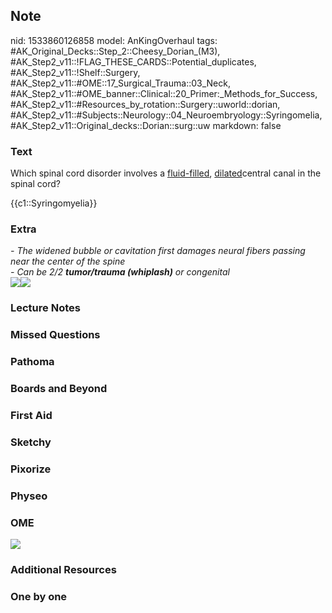 ## Note
nid: 1533860126858
model: AnKingOverhaul
tags: #AK_Original_Decks::Step_2::Cheesy_Dorian_(M3), #AK_Step2_v11::!FLAG_THESE_CARDS::Potential_duplicates, #AK_Step2_v11::!Shelf::Surgery, #AK_Step2_v11::#OME::17_Surgical_Trauma::03_Neck, #AK_Step2_v11::#OME_banner::Clinical::20_Primer:_Methods_for_Success, #AK_Step2_v11::#Resources_by_rotation::Surgery::uworld::dorian, #AK_Step2_v11::#Subjects::Neurology::04_Neuroembryology::Syringomelia, #AK_Step2_v11::Original_decks::Dorian::surg::uw
markdown: false

### Text
Which spinal cord disorder involves a <u>fluid-filled</u>,
<u>dilated</u>central canal in the spinal cord?
<div>
  {{c1::Syringomyelia}}
</div>

### Extra
<div>
  <div>
    <i>- The widened bubble or cavitation first damages neural
    fibers passing near the center of the spine</i>
  </div>
  <div>
    <i>- Can be 2/2 <b>tumor/trauma (whiplash)</b> or
    congenital</i>
  </div>
  <div>
    <i><img src="paste-11961483919851.jpg"><img src=
    "paste-4107857045749761.jpg"></i>
  </div>
</div>

### Lecture Notes


### Missed Questions


### Pathoma


### Boards and Beyond


### First Aid


### Sketchy


### Pixorize


### Physeo


### OME
<div class="ome-widget">
  <a href="https://onlinemeded.org/spa/surgery?ref=anki"><img src=
  "_OME_AnkiFlashcards_Topic_2.png"></a>
</div>

### Additional Resources


### One by one

